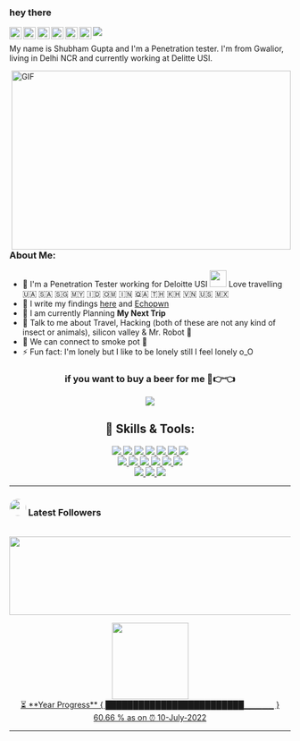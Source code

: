### hey there <img src="https://media.giphy.com/media/hvRJCLFzcasrR4ia7z/giphy.gif" width="10px">

<a href="https://discord.gg/NeGvnmuB/">
  <img align="left" alt="Abhishek's Discord" width="22px" src="https://github.com/hackerspider1/hackerspider1/blob/main/discord.svg?raw=true" />
</a>
<a href="https://instagram.com/hackerspider1">
  <img align="left" alt="Abhishek's Discord" width="22px" src="https://github.com/hackerspider1/hackerspider1/blob/main/instagram.svg?raw=true" />
</a>
<a href="https://twitter.com/hackerspider1">
  <img align="left" alt="Shubham Gupta | Twitter" width="22px" src="https://raw.githubusercontent.com/peterthehan/peterthehan/master/assets/twitter.svg?raw=true" />
</a>
<a href="https://www.linkedin.com/in/hackerspider1/">
  <img align="left" alt="Shubham LinkedIN" width="22px" src="https://github.com/hackerspider1/hackerspider1/blob/main/linkedin.svg?raw=true" />
</a>
<a href="https://www.facebook.com/hackerspider1/">
  <img align="left" alt="Shubham Facebook" width="22px" src="https://github.com/hackerspider1/hackerspider1/blob/main/facebook.svg?raw=true" />
</a>
<a href="https://open.spotify.com/playlist/4VFPUarxug3APc05glP2ou?si=GDLtHkdyRnuaEHALKkdi5w">
  <img align="left" alt="Shubham Spotify" width="22px" src="https://github.com/hackerspider1/hackerspider1/blob/main/spotify.svg?raw=true" />
</a>


![](https://visitor-badge.glitch.me/badge?page_id=hackerspider1)

My name is Shubham Gupta and I'm a Penetration tester. I'm from Gwalior, living in Delhi NCR and currently working at Delitte USI.

<img align="right" alt="GIF" src="https://github.com/hackerspider1/hackerspider1/blob/main/code.gif?raw=true" width="500" height="320" />

### About Me:

- 🏦 I'm a Penetration Tester working for Deloitte USI <img src="https://media.giphy.com/media/WUlplcMpOCEmTGBtBW/giphy.gif" width="30"> Love travelling 🇺🇦 🇸🇦 🇸🇬 🇲🇾 🇮🇩 🇴🇲 🇮🇳 🇶🇦 🇹🇭 🇰🇭 🇻🇳 🇺🇸 🇲🇽 
- 📝 I write my findings [here](https://guptashubham.com/) and [Echopwn](https://echopwn.com)
- 🧳  I am currently Planning **My Next Trip**
- 📱  Talk to me about Travel, Hacking (both of these are not any kind of insect or animals), silicon valley & Mr. Robot 🎥 
- 👯 We can connect to smoke pot 🚬 
- ⚡ Fun fact: I'm lonely but I like to be lonely still I feel lonely o_O


<h3 align="center"> if you want to buy a beer for me 🥺👉👈

<p></P>
<a href="https://www.buymeacoffee.com/hackerspider1"><img src="https://img.buymeacoffee.com/button-api/?text=Buy me a beer&emoji=&slug=hackerspider1&button_colour=FF5F5F&font_colour=ffffff&font_family=Cookie&outline_colour=000000&coffee_colour=FFDD00"></a>
</h3>

<h2 align="center"> 🔧 Skills & Tools: </h2>


<p align="center">
  <a href="https://www.typescriptlang.org/">
    <img src="https://img.shields.io/badge/Web-PT-3178C6?&style=for-the-badge&logo=web&logoColor=white">
  </a>
  <a href="https://golang.org/">
    <img src="https://img.shields.io/badge/PT-00ADD8?&style=for-the-badge&logo=android&logoColor=white">
  </a>
  <a href="https://www.rust-lang.org/">
    <img src="https://img.shields.io/badge/PT-000000?&style=for-the-badge&logo=ios&logoColor=white">
  </a>
  <a href="https://www.cplusplus.com/doc/tutorial/">
    <img src="https://img.shields.io/badge/burp Suite-00599C?style=for-the-badge&logo=java&logoColor=white">
  </a>
  <a href="https://html.com/">
    <img src="https://img.shields.io/badge/HTML-E34F26?style=for-the-badge&logo=HTML5&logoColor=white">
  </a>
  <a href="https://www.w3schools.com/css/">
    <img src="https://img.shields.io/badge/Dirsearch-1572B6?style=for-the-badge&logo=python&logoColor=white">
  </a>
  <a href="https://www.javascript.com/">
    <img src="https://img.shields.io/badge/Subfinder-httpx-323330?style=for-the-badge&logo=go&logoColor=F7DF1E">
  </a>
  <br>
  <a href="https://nodejs.org/en/">
    <img src="https://img.shields.io/badge/Naabu-nuclei-339933?style=for-the-badge&logo=go&logoColor=white">
  </a>
  <a href="https://www.json.org/json-en.html">
    <img src="https://img.shields.io/badge/Assetfinder-Amass-000000?style=for-the-badge&logo=go&logoColor=white">
  </a>
  <a href="https://www.sublimetext.com/">
    <img src="https://img.shields.io/badge/sublime%20text-FF9800?&style=for-the-badge&logo=sublime-text&logoColor=white">
  </a>
  <a href="https://code.visualstudio.com/">
    <img src="https://img.shields.io/badge/VS%20Code-007ACC?&style=for-the-badge&logo=visual-studio-code&logoColor=white">
  </a>
  <a href="https://www.google.com/intl/en_in/chrome/">
    <img src="https://img.shields.io/badge/google%20chrome-4285F4?&style=for-the-badge&logo=google%20chrome&logoColor=white">
  </a>
  <a href="https://git-scm.com/">
    <img src="https://img.shields.io/badge/github-F05032?&style=for-the-badge&logo=github&logoColor=white">
  </a>
  <br>
  <a href="https://reactjs.org/">
    <img src="https://img.shields.io/badge/Metasploit-61DAFB?&style=for-the-badge&logo=Meta&logoColor=121212">
  </a>
  <a href="https://www.sqlite.org/index.html">
    <img src="https://img.shields.io/badge/Sqlmap-003B57?&style=for-the-badge&logo=mysql&logoColor=white">
  </a>
  <a href="https://expressjs.com/">
    <img src="https://img.shields.io/badge/MacOS-000000?&style=for-the-badge&logo=Apple&logoColor=white">
  </a>
</p>


---

### <img height="30" style="border-radius:50%" src="https://raw.githubusercontent.com/peterthehan/peterthehan/master/assets/twitter.svg?raw=true"> Latest Followers

<p align='center'>
	</p>
<div align="center">
	<br>
	<a href="https://raw.githubusercontent.com/hackerspider1/hackerspider1/adc95f2e996041487aba11eb4bc7dd2d3ef17203/followers.svg">
		<img src="followers.svg" width="800" height="140">
	</a>
	</p>
</div>

<div align="center">
	<a href="https://www.guptashubham.com/"><img height="137px" src="https://github-readme-stats.vercel.app/api?username=hackerspider1&hide_title=true&hide_border=true&show_icons=true&include_all_commits=true&count_private=true&line_height=21&text_color=000&icon_color=000&bg_color=0,ea6161,ffc64d,fffc4d,52fa5a&theme=graywhite" />
	</div>
<div align="center">
			⏳ **Year Progress** { █████████████████████████▁▁▁▁▁ } 60.66 % as on ⏰ 10-July-2022
	</div>

---


